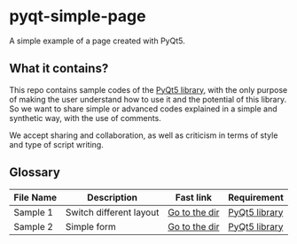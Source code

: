 # pyqt-simple-page

A simple example of a page created with PyQt5.

## What it contains?
This repo contains sample codes of the [PyQt5 library](https://pypi.org/project/PyQt5/), with the only purpose of making the user understand how to use it and the potential of this library.
So we want to share simple or advanced codes explained in a simple and synthetic way, with the use of comments.

We accept sharing and collaboration, as well as criticism in terms of style and type of script writing.

## Glossary

| File Name      | Description | Fast link | Requirement |
| ----------- | ----------- | ----------- | ----------- |
| Sample 1      | Switch different layout | [Go to the dir](https://github.com/OnlyMemole/pyqt-simple-page/tree/main/Sample%201) | [PyQt5 library](https://pypi.org/project/PyQt5/) |
| Sample 2      | Simple form | [Go to the dir](https://github.com/OnlyMemole/pyqt-simple-page/tree/main/Sample%202) | [PyQt5 library](https://pypi.org/project/PyQt5/) |





